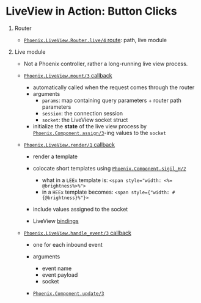 # LiveView in Action: Button Clicks

1. Router

   - [`Phoenix.LiveView.Router.live/4` route][live/4]: path, live module

2. Live module

   - Not a Phoenix controller, rather a long-running live view process.

   * [`Phoenix.LiveView.mount/3` callback][mount/3]

     - automatically called when the request comes through the router
     - arguments
       - `params`: map containing query parameters + router path parameters
       - `session`: the connection session
       - `socket`: the LiveView socket struct
     - initialize the **state** of the live view process by [`Phoenix.Component.assign/3`][assign/3]-ing values to the `socket`

   * [`Phoenix.LiveView.render/1` callback][render/1]

     - render a template
     - colocate short templates using [`Phoenix.Component.sigil_H/2`][sigil_h/2]
       - what in a `LEEx` template is: `<span style="width: <%= @brightness%>%">`
       - in a `HEEx` template becomes: `<span style={"width: #{@brightness}%"}>`
     - include values assigned to the socket

     - LiveView [bindings]

   * [`Phoenix.LiveView.handle_event/3` callback][handle_event/3]

     - one for each inbound event
     - arguments

       - event name
       - event payload
       - socket

     - [`Phoenix.Component.update/3`][update/3]

[assign/3]: https://hexdocs.pm/phoenix_live_view/Phoenix.Component.html#assign/3
[bindings]: https://hexdocs.pm/phoenix_live_view/bindings.html
[handle_event/3]: https://hexdocs.pm/phoenix_live_view/Phoenix.LiveView.html#c:handle_event/3
[live/4]: https://hexdocs.pm/phoenix_live_view/Phoenix.LiveView.Router.html#live/4
[mount/3]: https://hexdocs.pm/phoenix_live_view/Phoenix.LiveView.html#c:mount/3
[render/1]: https://hexdocs.pm/phoenix_live_view/Phoenix.LiveView.html#c:render/1
[sigil_h/2]: https://hexdocs.pm/phoenix_live_view/Phoenix.Component.html#sigil_H/2
[update/3]: https://hexdocs.pm/phoenix_live_view/Phoenix.Component.html#update/3
